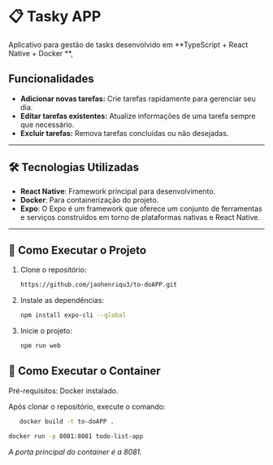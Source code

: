 # 📋 Tasky APP   

Aplicativo para gestão de tasks desenvolvido em **TypeScript + React Native + Docker **,

## **Funcionalidades**

- **Adicionar novas tarefas:** Crie tarefas rapidamente para gerenciar seu dia.
- **Editar tarefas existentes:** Atualize informações de uma tarefa sempre que necessário.
- **Excluir tarefas:** Remova tarefas concluídas ou não desejadas.

---

## 🛠 **Tecnologias Utilizadas**

- **React Native**: Framework principal para desenvolvimento.
- **Docker**: Para containerização do projeto.
- **Expo**: O Expo é um framework que oferece um conjunto de ferramentas e serviços construídos em torno de plataformas nativas e React Native.

---

## 🚀 **Como Executar o Projeto**

1. Clone o repositório:
   ```bash
   https://github.com/jaohenriqu3/to-doAPP.git
   ```

2. Instale as dependências:
   ```bash
   npm install expo-cli --global
   ```

3. Inicie o projeto:
   ```bash
   npm run web
   ```
   
## 🐳 **Como Executar o Container**

Pré-requisitos: Docker instalado.

Após clonar o repositório, execute o comando:
```bash
   docker build -t to-doAPP .
   ```

```bash
docker run -p 8081:8081 todo-list-app
   ```

*A porta principal do container é a 8081.*

